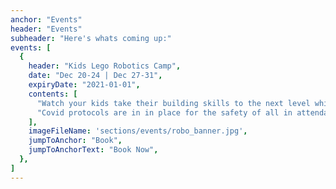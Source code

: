 ```yaml
---
anchor: "Events"
header: "Events"
subheader: "Here's whats coming up:"
events: [
  {
    header: "Kids Lego Robotics Camp",
    date: "Dec 20-24 | Dec 27-31",
    expiryDate: "2021-01-01",
    contents: [
      "Watch your kids take their building skills to the next level while learning about gears, motors, and sensors. Children aged 7-14 will dive into the basics of engineering with a teammate and use LEGO(r) construction kits to build and program exciting interactive machines that move, react, and make sounds!",
      "Covid protocols are in in place for the safety of all in attendance. LEGO kits are assigned one per team. Wearing masks is strongly encouraged."
    ],
    imageFileName: 'sections/events/robo_banner.jpg',
    jumpToAnchor: "Book",
    jumpToAnchorText: "Book Now",
  },
]
---
```

